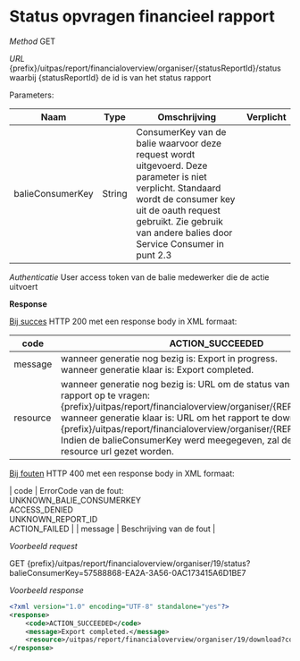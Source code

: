 ---
---

# Status opvragen financieel rapport

_Method_
GET

_URL_
{prefix}/uitpas/report/financialoverview/organiser/{statusReportId}/status
waarbij {statusReportId} de id is van het status rapport

Parameters:

| **Naam** | **Type** | **Omschrijving** | **Verplicht** |
| --- | --- | --- | --- |
| balieConsumerKey | String | ConsumerKey van de balie waarvoor deze request wordt uitgevoerd. Deze parameter is niet verplicht. Standaard wordt de consumer key uit de oauth request gebruikt. Zie gebruik van andere balies door Service Consumer in punt 2.3 |  |

_Authenticatie_
User access token van de balie medewerker die de actie uitvoert

**Response**

<u>Bij succes</u>
HTTP 200 met een response body in XML formaat:

| code | ACTION_SUCCEEDED |
| --- | --- |
| message | wanneer generatie nog bezig is: Export in progress.<br> wanneer generatie klaar is: Export completed. |
| resource | wanneer generatie nog bezig is: URL om de status van het gestarte rapport op te vragen: {prefix}/uitpas/report/financialoverview/organiser/{REPORT_ID}/status<br> wanneer generatie klaar is: URL om het rapport te downloaden: {prefix}/uitpas/report/financialoverview/organiser/{REPORT_ID}/download<br>Indien de balieConsumerKey werd meegegeven, zal deze ook in de resource url gezet worden. |

<u>Bij fouten</u>
HTTP 400 met een response body in XML formaat:

| code | ErrorCode van de fout:<br>UNKNOWN_BALIE_CONSUMERKEY<br>ACCESS_DENIED<br>UNKNOWN_REPORT_ID<br>ACTION_FAILED |
| message | Beschrijving van de fout |

_Voorbeeld request_

GET {prefix}/uitpas/report/financialoverview/organiser/19/status?balieConsumerKey=57588868-EA2A-3A56-0AC173415A6D1BE7

_Voorbeeld response_


~~~xml
<?xml version="1.0" encoding="UTF-8" standalone="yes"?>
<response>
    <code>ACTION_SUCCEEDED</code>
    <message>Export completed.</message>
    <resource>/uitpas/report/financialoverview/organiser/19/download?consumerKey=57588868-EA2A-3A56-0AC173415A6D1BE7</resource>
</response>
~~~
